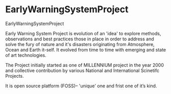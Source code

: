 # EarlyWarningSystemProject
EarlyWarningSystemProject

Early Warning System Project is evolution of an 'idea' to explore methods, observations and best practices those in place in order to address and solve the fury of nature and it's disasters originating from Atmosphere, Ocean and Earth it-self. It evolved from time to time with emerging and state of art technologies.

The Project initially started as one of MILLENNIUM project in the year 2000 and collective contribution by various National and International Scinetifc Projects.

It is open source platform  (FOSS)– 'unique' one and frist one of it’s kind.

